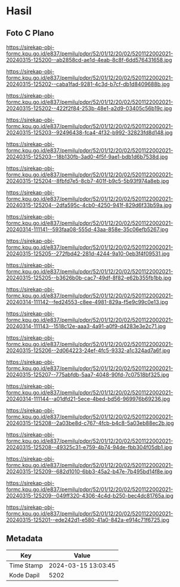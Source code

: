 # Hasil

## Foto C Plano

https://sirekap-obj-formc.kpu.go.id/e837/pemilu/pdpr/52/01/12/20/02/5201122002021-20240315-125200--ab2858cd-ae1d-4eab-8c8f-6dd576431658.jpg

https://sirekap-obj-formc.kpu.go.id/e837/pemilu/pdpr/52/01/12/20/02/5201122002021-20240315-125202--caba1fad-9281-4c3d-b7cf-db1d8409688b.jpg

https://sirekap-obj-formc.kpu.go.id/e837/pemilu/pdpr/52/01/12/20/02/5201122002021-20240315-125202--422f2f84-253b-48e1-a2d9-03405c56b19c.jpg

https://sirekap-obj-formc.kpu.go.id/e837/pemilu/pdpr/52/01/12/20/02/5201122002021-20240315-125203--92496438-fca4-4f32-b992-32823fd8d148.jpg

https://sirekap-obj-formc.kpu.go.id/e837/pemilu/pdpr/52/01/12/20/02/5201122002021-20240315-125203--18b130fb-3ad0-4f5f-9ae1-bdb1d6b7538d.jpg

https://sirekap-obj-formc.kpu.go.id/e837/pemilu/pdpr/52/01/12/20/02/5201122002021-20240315-125204--8fbfd7e5-8cb7-401f-b9c5-5b93f974a8eb.jpg

https://sirekap-obj-formc.kpu.go.id/e837/pemilu/pdpr/52/01/12/20/02/5201122002021-20240315-125204--2dfa595c-4cb0-4250-941f-829d6f33b59a.jpg

https://sirekap-obj-formc.kpu.go.id/e837/pemilu/pdpr/52/01/12/20/02/5201122002021-20240314-111141--593faa08-555d-43aa-858e-35c06efb5267.jpg

https://sirekap-obj-formc.kpu.go.id/e837/pemilu/pdpr/52/01/12/20/02/5201122002021-20240315-125205--272fbd42-281d-4244-9a10-0eb3f4f09531.jpg

https://sirekap-obj-formc.kpu.go.id/e837/pemilu/pdpr/52/01/12/20/02/5201122002021-20240315-125205--b3626b0b-cac7-49df-8f82-e62b355fb1bb.jpg

https://sirekap-obj-formc.kpu.go.id/e837/pemilu/pdpr/52/01/12/20/02/5201122002021-20240314-111142--fed24553-c8ee-4981-829a-f5e9c99c0e13.jpg

https://sirekap-obj-formc.kpu.go.id/e837/pemilu/pdpr/52/01/12/20/02/5201122002021-20240314-111143--1518c12e-aaa3-4a91-a0f9-d4283e3e2c71.jpg

https://sirekap-obj-formc.kpu.go.id/e837/pemilu/pdpr/52/01/12/20/02/5201122002021-20240315-125206--2d064223-24ef-4fc5-9332-a1c324ad7a6f.jpg

https://sirekap-obj-formc.kpu.go.id/e837/pemilu/pdpr/52/01/12/20/02/5201122002021-20240315-125207--775abfdb-5aa7-4048-90fd-7c07518bf325.jpg

https://sirekap-obj-formc.kpu.go.id/e837/pemilu/pdpr/52/01/12/20/02/5201122002021-20240314-111144--a01dfd21-5ece-4bed-bd56-969976b69236.jpg

https://sirekap-obj-formc.kpu.go.id/e837/pemilu/pdpr/52/01/12/20/02/5201122002021-20240315-125208--2a03be8d-c767-4fcb-b4c8-5a03eb88ec2b.jpg

https://sirekap-obj-formc.kpu.go.id/e837/pemilu/pdpr/52/01/12/20/02/5201122002021-20240315-125208--49325c31-e759-4b74-94de-fbb304f05db1.jpg

https://sirekap-obj-formc.kpu.go.id/e837/pemilu/pdpr/52/01/12/20/02/5201122002021-20240315-125209--682d1010-6bb3-45a2-b47e-7b495bd14f8e.jpg

https://sirekap-obj-formc.kpu.go.id/e837/pemilu/pdpr/52/01/12/20/02/5201122002021-20240315-125209--049ff320-4306-4c4d-b250-bec4dc81765a.jpg

https://sirekap-obj-formc.kpu.go.id/e837/pemilu/pdpr/52/01/12/20/02/5201122002021-20240315-125201--ede242d1-e580-41a0-842a-e914c71f6725.jpg


## Metadata

| Key        | Value               |
| ---------- | ------------------- |
| Time Stamp | 2024-03-15 13:03:45 |
| Kode Dapil | 5202                |



